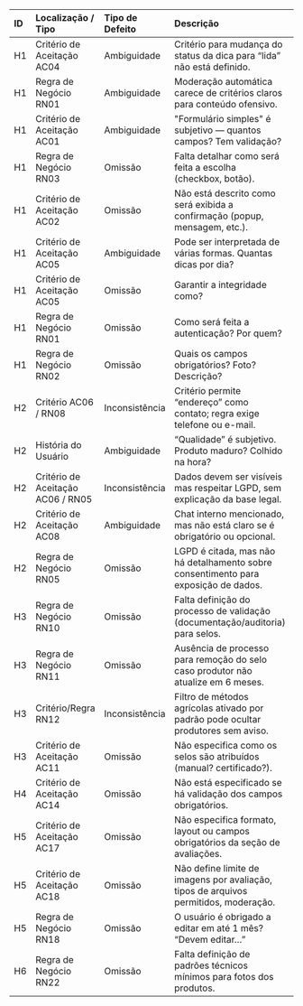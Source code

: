| ID   | Localização / Tipo                | Tipo de Defeito   | Descrição                                                                            | Classificação   | Observações   |
|:-----|:----------------------------------|:------------------|:-------------------------------------------------------------------------------------|:----------------|:--------------|
| H1   | Critério de Aceitação AC04        | Ambiguidade       | Critério para mudança do status da dica para “lida” não está definido.               | Defeito         |               |
| H1   | Regra de Negócio RN01             | Ambiguidade       | Moderação automática carece de critérios claros para conteúdo ofensivo.              | Defeito         |               |
| H1   | Critério de Aceitação AC01        | Ambiguidade       | "Formulário simples" é subjetivo — quantos campos? Tem validação?                    | Defeito         |               |
| H1   | Regra de Negócio RN03             | Omissão           | Falta detalhar como será feita a escolha (checkbox, botão).                          | Defeito         |               |
| H1   | Critério de Aceitação AC02        | Omissão           | Não está descrito como será exibida a confirmação (popup, mensagem, etc.).           | Defeito         |               |
| H1   | Critério de Aceitação AC05        | Ambiguidade       | Pode ser interpretada de várias formas. Quantas dicas por dia?                       | Defeito         |               |
| H1   | Critério de Aceitação AC05        | Omissão           | Garantir a integridade como?                                                         | Defeito         |               |
| H1   | Regra de Negócio RN01             | Omissão           | Como será feita a autenticação? Por quem?                                            | Defeito         |               |
| H1   | Regra de Negócio RN02             | Omissão           | Quais os campos obrigatórios? Foto? Descrição?                                       | Defeito         |               |
| H2   | Critério AC06 / RN08              | Inconsistência    | Critério permite “endereço” como contato; regra exige telefone ou e-mail.            | Defeito         |               |
| H2   | História do Usuário               | Ambiguidade       | “Qualidade” é subjetivo. Produto maduro? Colhido na hora?                            | Defeito         |               |
| H2   | Critério de Aceitação AC06 / RN05 | Inconsistência    | Dados devem ser visíveis mas respeitar LGPD, sem explicação da base legal.           | Defeito         |               |
| H2   | Critério de Aceitação AC08        | Ambiguidade       | Chat interno mencionado, mas não está claro se é obrigatório ou opcional.            | Defeito         |               |
| H2   | Regra de Negócio RN05             | Omissão           | LGPD é citada, mas não há detalhamento sobre consentimento para exposição de dados.  | Defeito         |               |
| H3   | Regra de Negócio RN10             | Omissão           | Falta definição do processo de validação (documentação/auditoria) para selos.        | Defeito         |               |
| H3   | Regra de Negócio RN11             | Omissão           | Ausência de processo para remoção do selo caso produtor não atualize em 6 meses.     | Defeito         |               |
| H3   | Critério/Regra RN12               | Inconsistência    | Filtro de métodos agrícolas ativado por padrão pode ocultar produtores sem aviso.    | Defeito         |               |
| H3   | Critério de Aceitação AC11        | Omissão           | Não especifica como os selos são atribuídos (manual? certificado?).                  | Defeito         |               |
| H4   | Critério de Aceitação AC14        | Omissão           | Não está especificado se há validação dos campos obrigatórios.                       | Defeito         |               |
| H5   | Critério de Aceitação AC17        | Omissão           | Não especifica formato, layout ou campos obrigatórios da seção de avaliações.        | Defeito         |               |
| H5   | Critério de Aceitação AC18        | Omissão           | Não define limite de imagens por avaliação, tipos de arquivos permitidos, moderação. | Defeito         |               |
| H5   | Regra de Negócio RN18             | Omissão           | O usuário é obrigado a editar em até 1 mês? “Devem editar…”                          | Defeito         |               |
| H6   | Regra de Negócio RN22             | Omissão           | Falta definição de padrões técnicos mínimos para fotos dos produtos.                 | Defeito         |               |
